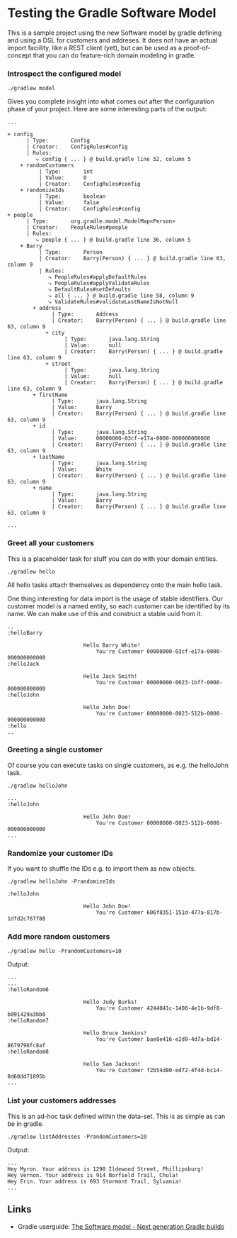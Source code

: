 # Testing the Gradle Software Model

This is a sample project using the new Software model by gradle defining and using a DSL for customers and addreses.
It does not have an actual import faciility, like a REST client (yet), but can be used as a proof-of-concept that
you can do feature-rich domain modeling in gradle.

### Introspect the configured model

```
./gradlew model
```

Gives you complete insight into what comes out after the configuration phase of your project.
Here are some interesting parts of the output: 

```
...

+ config
      | Type:   	Config
      | Creator: 	ConfigRules#config
      | Rules:
         ⤷ config { ... } @ build.gradle line 32, column 5
    + randomCustomers
          | Type:   	int
          | Value:  	0
          | Creator: 	ConfigRules#config
    + randomizeIds
          | Type:   	boolean
          | Value:  	false
          | Creator: 	ConfigRules#config
+ people
      | Type:   	org.gradle.model.ModelMap<Person>
      | Creator: 	PeopleRules#people
      | Rules:
         ⤷ people { ... } @ build.gradle line 36, column 5
    + Barry
          | Type:   	Person
          | Creator: 	Barry(Person) { ... } @ build.gradle line 63, column 9
          | Rules:
             ⤷ PeopleRules#applyDefaultRules
             ⤷ PeopleRules#applyValidateRules
             ⤷ DefaultRules#setDefaults
             ⤷ all { ... } @ build.gradle line 58, column 9
             ⤷ ValidateRules#validateLastNameIsNotNull
        + address
              | Type:   	Address
              | Creator: 	Barry(Person) { ... } @ build.gradle line 63, column 9
            + city
                  | Type:   	java.lang.String
                  | Value:  	null
                  | Creator: 	Barry(Person) { ... } @ build.gradle line 63, column 9
            + street
                  | Type:   	java.lang.String
                  | Value:  	null
                  | Creator: 	Barry(Person) { ... } @ build.gradle line 63, column 9
        + firstName
              | Type:   	java.lang.String
              | Value:  	Barry
              | Creator: 	Barry(Person) { ... } @ build.gradle line 63, column 9
        + id
              | Type:   	java.lang.String
              | Value:  	00000000-03cf-e17a-0000-000000000000
              | Creator: 	Barry(Person) { ... } @ build.gradle line 63, column 9
        + lastName
              | Type:   	java.lang.String
              | Value:  	White
              | Creator: 	Barry(Person) { ... } @ build.gradle line 63, column 9
        + name
              | Type:   	java.lang.String
              | Value:  	Barry
              | Creator: 	Barry(Person) { ... } @ build.gradle line 63, column 9

...
```


### Greet all your customers

This is a placeholder task for stuff you can do with your domain entities.


```
./gradlew hello
```

All hello tasks attach themselves as dependency onto the main hello task.

One thing interesting for data import is the usage of stable identifiers. Our customer model is a named entity, so each 
customer can be identified by its name. We can make use of this and construct a stable uuid from it.


```
..
:helloBarry

                        Hello Barry White! 
                            You're Customer 00000000-03cf-e17a-0000-000000000000
:helloJack

                        Hello Jack Smith! 
                            You're Customer 00000000-0023-1bff-0000-000000000000
:helloJohn

                        Hello John Doe! 
                            You're Customer 00000000-0023-512b-0000-000000000000
:hello
..
```

### Greeting a single customer

Of course you can execute tasks on single customers, as e.g. the helloJohn task.


```
./gradlew helloJohn
```

```
...
:helloJohn

                        Hello John Doe! 
                            You're Customer 00000000-0023-512b-0000-000000000000
...
```

### Randomize your customer IDs

If you want to shuffle the IDs e.g. to import them as new objects.


```
./gradlew helloJohn -PrandomizeIds
```

```
:helloJohn

                        Hello John Doe! 
                            You're Customer 606f8351-151d-477a-817b-1dfd2c767f80
```


### Add more random customers

```
./gradlew hello -PrandomCustomers=10
```

Output:


```
...
...
:helloRandom6

                        Hello Judy Burks! 
                            You're Customer 4244041c-1400-4e1b-9df8-b091429a3bb0
:helloRandom7

                        Hello Bruce Jenkins! 
                            You're Customer bae8e416-e2d9-4d7a-bd14-8679796fc8af
:helloRandom8

                        Hello Sam Jackson! 
                            You're Customer f2b54d80-ed72-4f4d-bc14-8d60dd71895b
...
```

### List your customers addresses

This is an ad-hoc task defined within the data-set. This is as simple as can be in gradle.

```
./gradlew listAddresses -PrandomCustomers=10
```

Output:

```
...
Hey Myron. Your address is 1290 Ildewood Street, Phillipsburg!
Hey Vernon. Your address is 914 Norfield Trail, Chula!
Hey Erin. Your address is 693 Stormont Trail, Sylvania!
...

```

## Links

* Gradle userguide: [The Software model - Next generation Gradle builds](https://docs.gradle.org/current/userguide/userguide_single.html#N1777A)

